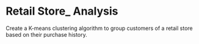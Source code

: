 # Retail Store_ Analysis
Create a K-means clustering algorithm to group customers of a retail store based on their purchase history.
